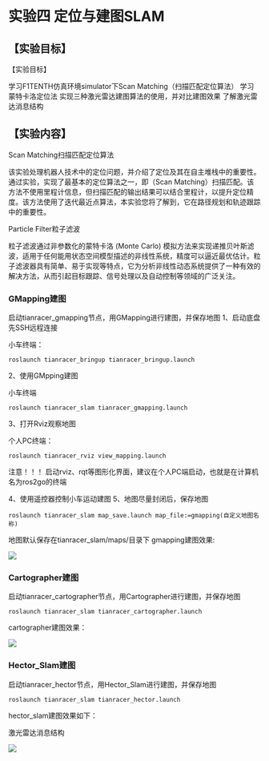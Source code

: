 # 实验四 定位与建图SLAM

## 【实验目标】

【实验目标】

学习F1TENTH仿真环境simulator下Scan Matching（扫描匹配定位算法）
学习蒙特卡洛定位法
实现三种激光雷达建图算法的使用，并对比建图效果
了解激光雷达消息结构

## 【实验内容】

Scan Matching扫描匹配定位算法

该实验处理机器人技术中的定位问题，并介绍了定位及其在自主堆栈中的重要性。通过实验，实现了最基本的定位算法之一，即（Scan Matching）扫描匹配。该方法不使用里程计信息，但扫描匹配的输出结果可以结合里程计，以提升定位精度。该方法使用了迭代最近点算法，本实验您将了解到，它在路径规划和轨迹跟踪中的重要性。

Particle Filter粒子滤波

粒子滤波通过非参数化的蒙特卡洛 (Monte Carlo) 模拟方法来实现递推贝叶斯滤波，适用于任何能用状态空间模型描述的非线性系统，精度可以逼近最优估计。粒子滤波器具有简单、易于实现等特点，它为分析非线性动态系统提供了一种有效的解决方法，从而引起目标跟踪、信号处理以及自动控制等领域的广泛关注。

### GMapping建图

启动tianracer_gmapping节点，用GMapping进行建图，并保存地图
1、启动底盘
先SSH远程连接

小车终端：
```shell
roslaunch tianracer_bringup tianracer_bringup.launch
```

2、使用GMpping建图

小车终端
```shell
roslaunch tianracer_slam tianracer_gmapping.launch
```

3、打开Rviz观察地图

个人PC终端：
```shell
roslaunch tianracer_rviz view_mapping.launch
```

注意！！！
启动rviz、rqt等图形化界面，建议在个人PC端启动，也就是在计算机名为ros2go的终端

4、使用遥控器控制小车运动建图
5、地图尽量封闭后，保存地图

```shell
roslaunch tianracer_slam map_save.launch map_file:=gmapping(自定义地图名称)
```

地图默认保存在tianracer_slam/maps/目录下
gmapping建图效果:

![](https://tianbot-pic.oss-cn-beijing.aliyuncs.com/tianbot/202112211740958.png)

### Cartographer建图

启动tianracer_cartographer节点，用Cartographer进行建图，并保存地图
```shell
roslaunch tianracer_slam tianracer_cartographer.launch
```
cartographer建图效果：

![](https://tianbot-pic.oss-cn-beijing.aliyuncs.com/tianbot/202112211740232.png)

### Hector_Slam建图

启动tianracer_hector节点，用Hector_Slam进行建图，并保存地图
```shell
roslaunch tianracer_slam tianracer_hector.launch
```
hector_slam建图效果如下：

激光雷达消息结构

![](https://tianbot-pic.oss-cn-beijing.aliyuncs.com/tianbot/202110212122606.webp)
